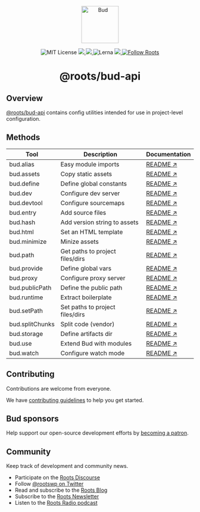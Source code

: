 <p align="center">
  <img alt="Bud" src="https://cdn.roots.io/app/uploads/logo-bud.svg" height="100">
</p>

<p align="center">
  <img alt="MIT License" src="https://img.shields.io/github/license/roots/bud?color=%23525ddc&style=flat-square">
  <a href="https://www.npmjs.com/package/@roots/bud-api">
    <img src="https://img.shields.io/npm/v/@roots/bud-api.svg?color=%23525ddc&style=flat-square" />
  </a>
  <a href="https://codeclimate.com/github/roots/bud-support/maintainability">
    <img src="https://img.shields.io/codeclimate/maintainability/roots/bud-support?color=%23525ddc&style=flat-square" />
  </a>
  <img alt="Lerna" src="https://img.shields.io/github/lerna-json/v/roots/bud?color=%23525ddc&style=flat-square">
  <a href="Typescript" src="https://github.com/roots/bud/tree/stable/typings">
    <img src="https://img.shields.io/badge/typings-%40roots%2Fbud--typings-%23525ddc" />
  </a>
  <a href="https://twitter.com/rootswp">
    <img alt="Follow Roots" src="https://img.shields.io/twitter/follow/rootswp.svg?color=%23525ddc&style=flat-square" />
  </a>
</p>

<h1 align="center">
  <strong>@roots/bud-api</strong>
</h1>

## Overview

[@roots/bud-api](https://github.com/roots/bud/tree/stable/packages/@roots/bud-api) contains config utilities intended for use in project-level configuration.

## Methods

| Tool            | Description                     | Documentation                                                                  |
| --------------- | ------------------------------- | ------------------------------------------------------------------------------ |
| bud.alias       | Easy module imports             | [README ↗](https://github.com/roots/bud/tree/stable/docs/config-alias.md)      |
| bud.assets      | Copy static assets              | [README ↗](https://github.com/roots/bud/tree/stable/docs/config-assets.md)     |
| bud.define      | Define global constants         | [README ↗](https://github.com/roots/bud/tree/stable/docs/config-define.md)     |
| bud.dev         | Configure dev server            | [README ↗](https://github.com/roots/bud/tree/stable/docs/config-dev.md)        |
| bud.devtool     | Configure sourcemaps            | [README ↗](https://github.com/roots/bud/tree/stable/docs/config-devtool.md)    |
| bud.entry       | Add source files                | [README ↗](https://github.com/roots/bud/tree/stable/docs/config-entry.md)      |
| bud.hash        | Add version string to assets    | [README ↗](https://github.com/roots/bud/tree/stable/docs/config-hash.md)       |
| bud.html        | Set an HTML template            | [README ↗](https://github.com/roots/bud/tree/stable/docs/config-html.md)       |
| bud.minimize    | Minize assets                   | [README ↗](https://github.com/roots/bud/tree/stable/docs/config-minimize.md)   |
| bud.path        | Get paths to project files/dirs | [README ↗](https://github.com/roots/bud/tree/stable/docs/config-path.md)       |
| bud.provide     | Define global vars              | [README ↗](https://github.com/roots/bud/tree/stable/docs/config-provide.md)    |
| bud.proxy       | Configure proxy server          | [README ↗](https://github.com/roots/bud/tree/stable/docs/config-proxy.md)      |
| bud.publicPath  | Define the public path          | [README ↗](https://github.com/roots/bud/tree/stable/docs/config-publicPath.md) |
| bud.runtime     | Extract boilerplate             | [README ↗](https://github.com/roots/bud/tree/stable/docs/config-runtime.md)    |
| bud.setPath     | Set paths to project files/dirs | [README ↗](https://github.com/roots/bud/tree/stable/docs/config-setPath.md)    |
| bud.splitChunks | Split code (vendor)             | [README ↗](https://github.com/roots/bud/tree/stable/docs/config-vendor.md)     |
| bud.storage     | Define artifacts dir            | [README ↗](https://github.com/roots/bud/tree/stable/docs/config-storage.md)    |
| bud.use         | Extend Bud with modules         | [README ↗](https://github.com/roots/bud/tree/stable/docs/config-use.md)        |
| bud.watch       | Configure watch mode            | [README ↗](https://github.com/roots/bud/tree/stable/docs/config-watch.md)      |

## Contributing

Contributions are welcome from everyone.

We have [contributing guidelines](https://github.com/roots/guidelines/blob/master/CONTRIBUTING.md) to help you get started.

## Bud sponsors

Help support our open-source development efforts by [becoming a patron](https://www.patreon.com/rootsdev).

## Community

Keep track of development and community news.

- Participate on the [Roots Discourse](https://discourse.roots.io/)
- Follow [@rootswp on Twitter](https://twitter.com/rootswp)
- Read and subscribe to the [Roots Blog](https://roots.io/blog/)
- Subscribe to the [Roots Newsletter](https://roots.io/subscribe/)
- Listen to the [Roots Radio podcast](https://roots.io/podcast/)
